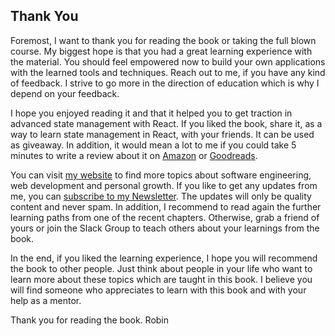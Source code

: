 ## Thank You

Foremost, I want to thank you for reading the book or taking the full blown course. My biggest hope is that you had a great learning experience with the material. You should feel empowered now to build your own applications with the learned tools and techniques. Reach out to me, if you have any kind of feedback. I strive to go more in the direction of education which is why I depend on your feedback.

I hope you enjoyed reading it and that it helped you to get traction in advanced state management with React. If you liked the book, share it, as a way to learn state management in React, with your friends. It can be used as giveaway. In addition, it would mean a lot to me if you could take 5 minutes to write a review about it on [Amazon](https://www.amazon.com/dp/B07CYKDQ5S) or [Goodreads](https://www.goodreads.com/book/show/36599578-taming-the-state-in-react).

You can visit [my website](https://www.robinwieruch.de) to find more topics about software engineering, web development and personal growth. If you like to get any updates from me, you can [subscribe to my Newsletter](https://www.getrevue.co/profile/rwieruch). The updates will only be quality content and never spam. In addition, I recommend to read again the further learning paths from one of the recent chapters. Otherwise, grab a friend of yours or join the Slack Group to teach others about your learnings from the book.

In the end, if you liked the learning experience, I hope you will recommend the book to other people. Just think about people in your life who want to learn more about these topics which are taught in this book. I believe you will find someone who appreciates to learn with this book and with your help as a mentor.

Thank you for reading the book.
Robin
